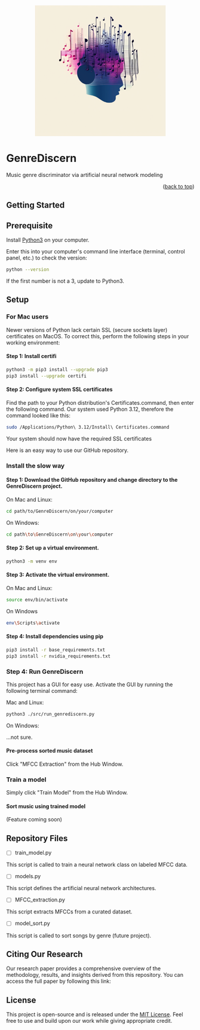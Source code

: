 <p align="center">
  <img src="img/gd_logo.png" width="350" title="logo">
</p>

# GenreDiscern
Music genre discriminator via artificial neural network modeling

<p align="right">(<a href="#top">back to top</a>)</p>


## Getting Started

## Prerequisite

Install [Python3](https://www.python.org/downloads/) on your computer.

Enter this into your computer's command line interface (terminal, control panel, etc.) to check the version:

  ```sh
  python --version
  ```

If the first number is not a 3, update to Python3.

## Setup

### For Mac users
Newer versions of Python lack certain SSL (secure sockets layer) certificates on MacOS.
To correct this, perform the following steps in your working environment:
#### Step 1: Install certifi
  ```sh
  python3 -m pip3 install --upgrade pip3 
  pip3 install --upgrade certifi
  ```
#### Step 2: Configure system SSL certificates
Find the path to your Python distribution's Certificates.command, then enter the following command.
Our system used Python 3.12, therefore the command looked like this:

  ```sh
  sudo /Applications/Python\ 3.12/Install\ Certificates.command
  ```
Your system should now have the required SSL certificates

Here is an easy way to use our GitHub repository.

### Install the slow way


#### Step 1: Download the GitHub repository and change directory to the GenreDiscern project.

On Mac and Linux:

  ```sh
  cd path/to/GenreDiscern/on/your/computer
  ```
On Windows:

  ```sh
  cd path\to\GenreDiscern\on\your\computer
  ```

#### Step 2: Set up a virtual environment.

  ```sh
  python3 -m venv env
  ```

#### Step 3: Activate the virtual environment.

On Mac and Linux:

  ```sh
  source env/bin/activate
  ```

On Windows

  ```sh
  env\Scripts\activate
  ```

#### Step 4: Install dependencies using pip

  ```sh
pip3 install -r base_requirements.txt
pip3 install -r nvidia_requirements.txt
  ```

### Step 4: Run GenreDiscern

This project has a GUI for easy use.
Activate the GUI by running the following terminal command:

Mac and Linux:

  ```sh
python3 ./src/run_genrediscern.py
  ```

On Windows:

...not sure.

#### Pre-process sorted music dataset

Click "MFCC Extraction" from the Hub Window.

### Train a model

Simply click "Train Model" from the Hub Window.

#### Sort music using trained model

(Feature coming soon)

## Repository Files

- [ ] train_model.py

This script is called to train a neural network class on labeled MFCC data.
- [ ] models.py

This script defines the artificial neural network architectures.

- [ ] MFCC_extraction.py

This script extracts MFCCs from a curated dataset.

- [ ] model_sort.py

This script is called to sort songs by genre (future project).

## Citing Our Research

Our research paper provides a comprehensive overview of the methodology, results, and insights derived from this repository. You can access the full paper by following this link: []()

<!-- LICENSE -->

## License
This project is open-source and is released under the [MIT License](LICENSE). Feel free to use and build upon our work while giving appropriate credit.


